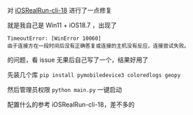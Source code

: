 对 [iOSRealRun-cli-18](https://github.com/BiancoChiu/iOSRealRun-cli-18) 进行了一点修复

就是我自己是 Win11 + iOS18.7 ，出现了

```
TimeoutError: [WinError 10060]
由于连接方在一段时间后没有正确答复或连接的主机没有反应，连接尝试失败。
```

的问题，看 issue 无果后自己写了一个，结果好用了

先装几个库 `pip install pymobiledevice3 coloredlogs geopy` 

然后管理员权限 `python main.py` 一键启动

配置什么的参考 iOSRealRun-cli-18，差不多的
